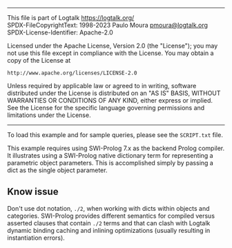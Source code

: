 ________________________________________________________________________

This file is part of Logtalk <https://logtalk.org/>  
SPDX-FileCopyrightText: 1998-2023 Paulo Moura <pmoura@logtalk.org>  
SPDX-License-Identifier: Apache-2.0

Licensed under the Apache License, Version 2.0 (the "License");
you may not use this file except in compliance with the License.
You may obtain a copy of the License at

    http://www.apache.org/licenses/LICENSE-2.0

Unless required by applicable law or agreed to in writing, software
distributed under the License is distributed on an "AS IS" BASIS,
WITHOUT WARRANTIES OR CONDITIONS OF ANY KIND, either express or implied.
See the License for the specific language governing permissions and
limitations under the License.
________________________________________________________________________


To load this example and for sample queries, please see the `SCRIPT.txt`
file.

This example requires using SWI-Prolog 7.x as the backend Prolog compiler.
It illustrates using a SWI-Prolog native dictionary term for representing
a parametric object parameters. This is accomplished simply by passing a
dict as the single object parameter.

Know issue
----------

Don't use dot notation, `./2`, when working with dicts within objects and
categories. SWI-Prolog provides different semantics for compiled versus
asserted clauses that contain `./2` terms and that can clash with Logtalk
dynamic binding caching and inlining optimizations (usually resulting
in instantiation errors).
